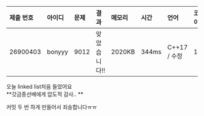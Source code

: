 |제출 번호|아이디|문제|결과|메모리|시간|언어|코드길이|
|:---|:---|:---|:---|:---|:---|:---|:---|
|26900403|bonyyy|9012|맞았습니다!!|2020KB|344ms|C++17 / 수정|1760B|
  
오늘 linked list처음 들었어요  
**갓금종선배에게 압도적 감사.. **
  
커밋 두 번 하게 만들어서 죄송합니다ㅠㅠ